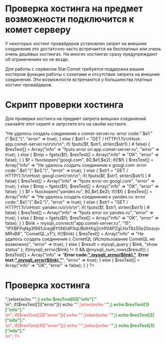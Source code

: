 
# Проверка хостинга на предмет возможности подключится к комет серверу 

У некоторых хостинг провайдеров установлен запрет на внешние соединения это достаточно часто встречается на бесплатных или очень очень дешёвых хостингах. На многих хостингах сразу предупреждают об ограничениях но не везде.

Для работы с сервисом Star.Comet требуется поддержка вашим хостером функции работы с сокетами и отсутствие запрета на внешние соединения. Эти возможности встречаются у большинства платных хостинг провайдеров.

# Скрипт проверки хостинга
Для проверки хостинга на предмет запрета внешних соединений скачайте этот скрипт и запустите его на своём хостинге. 
<file php testHosting.php>
<?php
    header('Content-Type: text/html; charset=utf-8');
        
    ini_set('display_errors','on');
    error_reporting(E_ALL);  
       
    $resTest = Array();
    $f = fsockopen("app.comet-server.ru", 80,$e1,$e2);
    if(!$f)
    {
        $resTest[] = Array("info" => "Не удалось создать соединение к comet-server.ru: error code:".$e1."(".$e2.")", "error" => true);
    }
    else
    {
        $str1 = "GET / HTTP/1.1\r\nHost: app.comet-server.ru\r\n\r\n";  
        if( fputs($f, $str1, strlen($str1) ) # false)
        { 
            $resTest[] = Array("info" => "fputs error on app.comet-server.ru", "error" => true);
        }
        else
        {
            $tmp = fgets($f); 
            $resTest[] = Array("info" => "OK", "error" => false);
        }
    }
    
    $f = fsockopen("googl.com", 80,$e1,$e2);
    if(!$f)
    {
        $resTest[] = Array("info" => "Не удалось создать соединение к googl.com: error code:".$e1."(".$e2.")", "error" => true);
    }
    else
    {
        $str1 = "GET / HTTP/1.1\r\nHost: googl.com\r\n\r\n";  
        if( fputs($f, $str1, strlen($str1) ) # false)
        { 
            $resTest[] = Array("info" => "fputs error on googl.com", "error" => true);
        }
        else
        {
            $tmp = fgets($f); 
            $resTest[] = Array("info" => "OK", "error" => false);
        }
    }
     
    $f = fsockopen("yandex.ru", 80,$e1,$e2);
    if(!$f)
    {
        $resTest[] = Array("info" => "Не удалось создать соединение к yandex.ru: error code:".$e1."(".$e2.")", "error" => true);
    }
    else
    {
        $str1 = "GET / HTTP/1.1\r\nHost: yandex.ru\r\n\r\n";  
        if( fputs($f, $str1, strlen($str1) ) # false)
        { 
            $resTest[] = Array("info" => "fputs error on yandex.ru", "error" => true);
        }
        else
        {
            $tmp = fgets($f); 
            $resTest[] = Array("info" => "OK", "error" => false);
        }
    }
         
    $link = mysqli_connect("app.comet-server.ru", "15", "lPXBFPqNg3f661JcegBY0N0dPXqUBdHXqj2cHf04PZgLHxT6z55e20ozojvMRvB8", "CometQL_v1");
    if(!$link)
    {
        $resTest[] = Array("info" => "Не удалось создать соединение c CometQL (Использование CometQL не возможно)", "error" => true);
    }
    else
    {
        
        $result = mysqli_query (  $link, "show status" ); 
        if(mysqli_errno($link) != 0 && @mysqli_num_rows($result))
        {
            $resTest[] = Array("info" => "<b>Error code:<a href='https://comet-server.ru/wiki/doku.php/comet:cometql:error'  target='_blank' >".mysqli_errno($link)."</a>&nbsp;&nbsp;Error text:<a href='https://comet-server.ru/wiki/doku.php/comet:cometql:error' target='_blank' >".mysqli_error($link)."</a></b>", "error" => true);
        }
        else
        { 
            $resTest[] = Array("info" => "OK", "error" => false);
        }
    }
    
?>

<!DOCTYPE HTML>
<html>
<head> 
</head>
<body>
    
<h1>Проверка хостинга</h1>

<?php 
    if($resTest[0]["error"]){ echo "<b style='color:#F77;' >";}else{echo "<b style='color:#494;' >";}
        echo $resTest[0]["info"]."</b><br>\n";
         
    if($resTest[1]["error"]){ echo "<b style='color:#F77;' >";}else{echo "<b style='color:#494;' >";}
        echo $resTest[1]["info"]."</b><br>\n";
        
    if($resTest[2]["error"]){ echo "<b style='color:#F77;' >";}else{echo "<b style='color:#494;' >";}
        echo $resTest[2]["info"]."</b><br>\n";
    
    if($resTest[4]["error"]){ echo "<b style='color:#F77;' >";}else{echo "<b style='color:#494;' >";}
        echo $resTest[3]["info"]."</b><br>\n";
 ?>
    
</body>
</html> 
</file>
